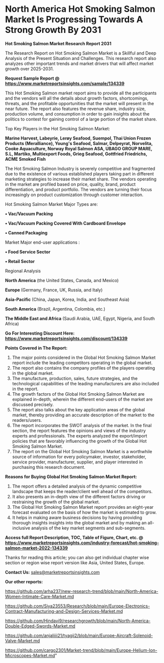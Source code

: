 # North America Hot Smoking Salmon Market Is Progressing Towards A Strong Growth By 2031

<strong>Hot Smoking Salmon Market Research Report 2031</strong>

The Research Report on Hot Smoking Salmon Market is a Skillful and Deep Analysis of the Present Situation and Challenges. This research report also analyzes other important trends and market drivers that will affect market growth over 2025-2031.

<strong>Request Sample Report @ <a href=https://www.marketreportsinsights.com/sample/134339>https://www.marketreportsinsights.com/sample/134339</a></strong>

This Hot Smoking Salmon market report aims to provide all the participants and the vendors will all the details about growth factors, shortcomings, threats, and the profitable opportunities that the market will present in the near future. The report also features the revenue share, industry size, production volume, and consumption in order to gain insights about the politics to contest for gaining control of a large portion of the market share.

Top Key Players in the Hot Smoking Salmon Market:

<strong>Marine Harvest, Labeyrie, Lerøy Seafood, Suempol, Thai Union Frozen Products (Meralliance), Young's Seafood, Salmar, Delpeyrat, Norvelita, Cooke Aquaculture, Norway Royal Salmon ASA, UBAGO GROUP MARE, S.L, Martiko, Multiexport Foods, Grieg Seafood, Gottfried Friedrichs, ACME Smoked Fish</strong>

The Hot Smoking Salmon Industry is severely competitive and fragmented due to the existence of various established players taking part in different marketing strategies to increase their market share. The vendors operating in the market are profiled based on price, quality, brand, product differentiation, and product portfolio. The vendors are turning their focus increasingly on product customization through customer interaction.

Hot Smoking Salmon Market Major Types are:

<strong>• Vac/Vacuum Packing

• Vac/Vacuum Packing Covered With Cardboard Envelope

• Canned Packaging</strong>

Market Major end-user applications :

<strong>• Food Service Sector

• Retail Sector</strong>

Regional Analysis

</u><strong><b>North America</b></strong> (the United States, Canada, and Mexico)

<strong><b>Europe </b></strong>(Germany, France, UK, Russia, and Italy)

<strong><b>Asia-Pacific</b></strong> (China, Japan, Korea, India, and Southeast Asia)

<strong><b>South America</b></strong> (Brazil, Argentina, Colombia, etc.)

<strong><b>The Middle East and Africa</b></strong> (Saudi Arabia, UAE, Egypt, Nigeria, and South Africa)

<strong>Go For Interesting Discount Here: <a href=https://www.marketreportsinsights.com/discount/134339>https://www.marketreportsinsights.com/discount/134339</a></strong>

<strong>Points Covered in The Report:</strong>
<ol>
  <li>The major points considered in the Global Hot Smoking Salmon Market report include the leading competitors operating in the global market.</li>
  <li>The report also contains the company profiles of the players operating in the global market.</li>
  <li>The manufacture, production, sales, future strategies, and the technological capabilities of the leading manufacturers are also included in the report.</li>
  <li>The growth factors of the Global Hot Smoking Salmon Market are explained in-depth, wherein the different end-users of the market are discussed precisely.</li>
  <li>The report also talks about the key application areas of the global market, thereby providing an accurate description of the market to the readers/users.</li>
  <li>The report incorporates the SWOT analysis of the market. In the final section, the report features the opinions and views of the industry experts and professionals. The experts analyzed the export/import policies that are favorably influencing the growth of the Global Hot Smoking Salmon Market.</li>
  <li>The report on the Global Hot Smoking Salmon Market is a worthwhile source of information for every policymaker, investor, stakeholder, service provider, manufacturer, supplier, and player interested in purchasing this research document.</li>
</ol>
<strong>Reasons for Buying Global Hot Smoking Salmon Market Report:</strong>

<ol>
  <li>The report offers a detailed analysis of the dynamic competitive landscape that keeps the reader/client well ahead of the competitors.</li>
  <li>It also presents an in-depth view of the different factors driving or restraining the growth of the global market.</li>
  <li>The Global Hot Smoking Salmon Market report provides an eight-year forecast evaluated on the basis of how the market is estimated to grow.</li>
  <li>It helps in making aware business decisions by having providing thorough insights insights into the global market and by making an all-inclusive analysis of the key market segments and sub-segments.</li>
</ol>
<strong>Access full Report Description, TOC, Table of Figure, Chart, etc. @ <a href=https://www.marketreportsinsights.com/industry-forecast/hot-smoking-salmon-market-2022-134339>https://www.marketreportsinsights.com/industry-forecast/hot-smoking-salmon-market-2022-134339</a></strong>


Thanks for reading this article; you can also get individual chapter wise section or region wise report version like Asia, United States, Europe.

<strong>Contact Us:</strong>
sales@marketreportsinsights.com

<strong>Our other reports:</strong>

<a href=https://github.com/arha237/new-research-trend/blob/main/North-America-Women-Intimate-Care-Market.md>https://github.com/arha237/new-research-trend/blob/main/North-America-Women-Intimate-Care-Market.md</a>

<a href=https://github.com/Siya23553/Research/blob/main/Europe-Electronics-Contract-Manufacturing-and-Design-Services-Market.md>https://github.com/Siya23553/Research/blob/main/Europe-Electronics-Contract-Manufacturing-and-Design-Services-Market.md</a>

<a href=https://github.com/Hindavi9/researchgrowth/blob/main/North-America-Double-Edged-Swords-Market.md>https://github.com/Hindavi9/researchgrowth/blob/main/North-America-Double-Edged-Swords-Market.md</a>

<a href=https://github.com/anjaliiii21/tyagii2/blob/main/Europe-Aircraft-Solenoid-Valve-Market.md>https://github.com/anjaliiii21/tyagii2/blob/main/Europe-Aircraft-Solenoid-Valve-Market.md</a>

<a href=https://github.com/cargo2301/Market-trend/blob/main/Europe-Helium-Ion-Microscopes-Market.md>https://github.com/cargo2301/Market-trend/blob/main/Europe-Helium-Ion-Microscopes-Market.md</a>"
